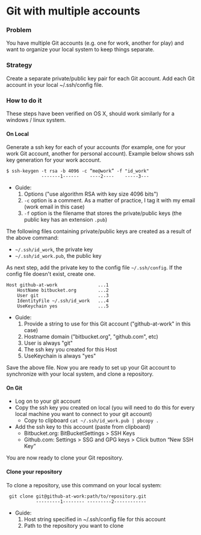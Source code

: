 # Git with multiple accounts

### Problem

You have multiple Git accounts (e.g. one for work, another for play) and want to organize your local system to keep things separate.

### Strategy

Create a separate private/public key pair for each Git account. Add each Git account in your local ~/.ssh/config file.

### How to do it

These steps have been verified on OS X, should work similarly for a windows / linux system.

#### On Local

Generate a ssh key for each of your accounts (for example, one for your work Git account, another for personal account). Example below shows ssh key generation for your work account. 

```
$ ssh-keygen -t rsa -b 4096 -c “me@work” -f "id_work"
             -------1------    ----2----    -----3---
```
* Guide:
  1. Options ("use algorithm RSA with key size 4096 bits")
  2. `-c` option is a comment. As a matter of practice, I tag it with my email (work email in this case)
  3. `-f` option is the filename that stores the private/public keys (the public key has an extension `.pub`)

The following files containing private/public keys are created as a result of the above command:

* 	`~/.ssh/id_work`, the private key
* 	`~/.ssh/id_work.pub`, the public key

As next step, add the private key to the config file `~/.ssh/config`. If the config file doesn't exist, create one.

```
Host github-at-work               ...1
    HostName bitbucket.org        ...2
    User git                      ...3
    IdentityFile ~/.ssh/id_work   ...4
    UseKeychain yes               ...5
```

* Guide:
  1. Provide a string to use for this Git account ("github-at-work" in this case)
  2. Hostname domain ("bitbucket.org", "github.com", etc)
  3. User is always "git"
  4. The ssh key you created for this Host
  5. UseKeychain is always "yes"

Save the above file. Now you are ready to set up your Git account to synchronize with your local system, and clone a repository.

#### On Git

* Log on to your git account
* Copy the ssh key you created on local (you will need to do this for every local machine you want to connect to your git account)
  * Copy to clipboard `cat ~/.ssh/id_work.pub | pbcopy .`
* Add the ssh key to this account (paste from clipboard)
  * Bitbucket.org: BitBucketSettings > SSH Keys
  * Github.com: Settings > SSG and GPG keys > Click button “New SSH Key”

You are now ready to clone your Git repository.

#### Clone your repository
To clone a repository, use this command on your local system:

     git clone git@github-at-work:path/to/repository.git
               ---------1-------- ---------2------------

* Guide:
  1. Host string specified in ~/.ssh/config file for this account
  2. Path to the repository you want to clone

